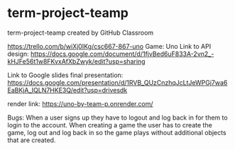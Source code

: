 # term-project-teamp

term-project-teamp created by GitHub Classroom

https://trello.com/b/wiXj0IKg/csc667-867-uno
Game: Uno
Link to API design: https://docs.google.com/document/d/1fjvBed6uF833A-2vn2_-kHJFe56t1w8FKvxAfXbZwyk/edit?usp=sharing

Link to Google slides final presentation:
https://docs.google.com/presentation/d/1RVB_QUzCnzhqJcLtJeWPGj7wa6EaBKjA_IQLN7HKE3Q/edit?usp=drivesdk


render link:
https://uno-by-team-p.onrender.com/

Bugs:
When a user signs up they have to logout and log back in for them to login to the account. When creating a game the user has to create the game, log out and log back in so the game plays without additional objects that are created. 